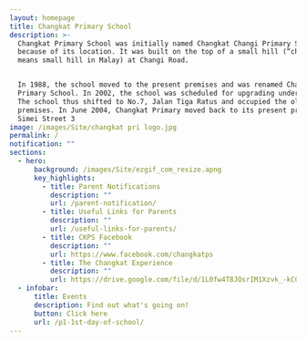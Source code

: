 ```yaml
---
layout: homepage
title: Changkat Primary School
description: >-
  Changkat Primary School was initially named Changkat Changi Primary School
  because of its location. It was built on the top of a small hill (“changkat”
  means small hill in Malay) at Changi Road.


  In 1988, the school moved to the present premises and was renamed Changkat
  Primary School. In 2002, the school was scheduled for upgrading under PRIME.
  The school thus shifted to No.7, Jalan Tiga Ratus and occupied the old school
  premises. In June 2004, Changkat Primary moved back to its present premises at
  Simei Street 3
image: /images/Site/changkat pri logo.jpg
permalink: /
notification: ""
sections:
  - hero:
      background: /images/Site/ezgif_com_resize.apng
      key_highlights:
        - title: Parent Notifications
          description: ""
          url: /parent-notification/
        - title: Useful Links for Parents
          description: ""
          url: /useful-links-for-parents/
        - title: CKPS Facebook
          description: ""
          url: https://www.facebook.com/changkatps
        - title: The Changkat Experience
          description: ""
          url: https://drive.google.com/file/d/1L0fw4T8JOsrIM1Xzvk_-kCCmKvlliJV-/view?usp=sharing
  - infobar:
      title: Events
      description: Find out what's going on!
      button: Click here
      url: /p1-1st-day-of-school/
---
```

